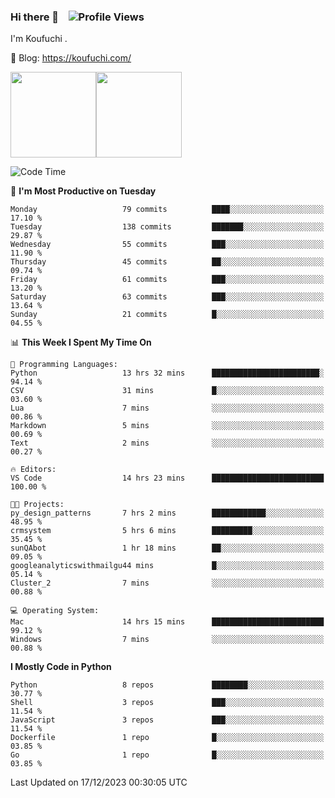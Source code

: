 ### Hi there 👋 &nbsp;&nbsp; ![Profile Views](http://img.shields.io/badge/Profile%20Views-1222-blue)

I'm Koufuchi . 

📔 Blog: <https://koufuchi.com/>

<img align="" height="137px" src="https://github-readme-stats-seven-nu-30.vercel.app/api?username=Koufuchi&hide=issues,contribs&show_icons=true&line_height=21&theme=radical&locale=en" /><img align="" height="137px" src="https://github-readme-stats-seven-nu-30.vercel.app/api/top-langs/?username=Koufuchi&layout=compact&hide=blade,html,css,pug,scss&theme=radical&locale=en" />

<!--START_SECTION:waka-->
![Code Time](http://img.shields.io/badge/Code%20Time-219%20hrs%2019%20mins-blue)

📅 **I'm Most Productive on Tuesday** 

```text
Monday                   79 commits          ████░░░░░░░░░░░░░░░░░░░░░   17.10 % 
Tuesday                  138 commits         ███████░░░░░░░░░░░░░░░░░░   29.87 % 
Wednesday                55 commits          ███░░░░░░░░░░░░░░░░░░░░░░   11.90 % 
Thursday                 45 commits          ██░░░░░░░░░░░░░░░░░░░░░░░   09.74 % 
Friday                   61 commits          ███░░░░░░░░░░░░░░░░░░░░░░   13.20 % 
Saturday                 63 commits          ███░░░░░░░░░░░░░░░░░░░░░░   13.64 % 
Sunday                   21 commits          █░░░░░░░░░░░░░░░░░░░░░░░░   04.55 % 
```


📊 **This Week I Spent My Time On** 

```text
💬 Programming Languages: 
Python                   13 hrs 32 mins      ████████████████████████░   94.14 % 
CSV                      31 mins             █░░░░░░░░░░░░░░░░░░░░░░░░   03.60 % 
Lua                      7 mins              ░░░░░░░░░░░░░░░░░░░░░░░░░   00.86 % 
Markdown                 5 mins              ░░░░░░░░░░░░░░░░░░░░░░░░░   00.69 % 
Text                     2 mins              ░░░░░░░░░░░░░░░░░░░░░░░░░   00.27 % 

🔥 Editors: 
VS Code                  14 hrs 23 mins      █████████████████████████   100.00 % 

🐱‍💻 Projects: 
py_design_patterns       7 hrs 2 mins        ████████████░░░░░░░░░░░░░   48.95 % 
crmsystem                5 hrs 6 mins        █████████░░░░░░░░░░░░░░░░   35.45 % 
sunQAbot                 1 hr 18 mins        ██░░░░░░░░░░░░░░░░░░░░░░░   09.05 % 
googleanalyticswithmailgu44 mins             █░░░░░░░░░░░░░░░░░░░░░░░░   05.14 % 
Cluster_2                7 mins              ░░░░░░░░░░░░░░░░░░░░░░░░░   00.88 % 

💻 Operating System: 
Mac                      14 hrs 15 mins      █████████████████████████   99.12 % 
Windows                  7 mins              ░░░░░░░░░░░░░░░░░░░░░░░░░   00.88 % 
```

**I Mostly Code in Python** 

```text
Python                   8 repos             ████████░░░░░░░░░░░░░░░░░   30.77 % 
Shell                    3 repos             ███░░░░░░░░░░░░░░░░░░░░░░   11.54 % 
JavaScript               3 repos             ███░░░░░░░░░░░░░░░░░░░░░░   11.54 % 
Dockerfile               1 repo              █░░░░░░░░░░░░░░░░░░░░░░░░   03.85 % 
Go                       1 repo              █░░░░░░░░░░░░░░░░░░░░░░░░   03.85 % 
```




 Last Updated on 17/12/2023 00:30:05 UTC
<!--END_SECTION:waka-->


